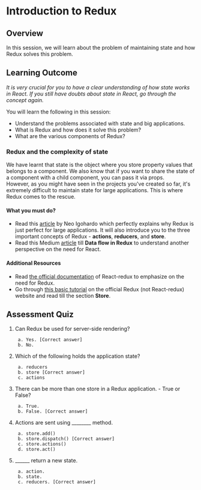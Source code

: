 # **Introduction to Redux**

## Overview

In this session, we will learn about the problem of maintaining state and how Redux solves this problem.


## Learning Outcome

_It is very crucial for you to have a clear understanding of how state works in React. If you still have doubts about state in React, go through the concept again._

You will learn the following in this session:

- Understand the problems associated with state and big applications.
- What is Redux and how does it solve this problem?
- What are the various components of Redux?


### Redux and the complexity of state

We have learnt that state is the object where you store property values that belongs to a component. We also know that if you want to share the state of a component with a child component, you can pass it via props. <br />
However, as you might have seen in the projects you've created so far, it's extremely difficult to maintain state for large applications. This is where Redux comes to the rescue.

#### What you must do?

- Read this [article](https://blog.logrocket.com/why-use-redux-reasons-with-clear-examples-d21bffd5835/) by Neo Igohardo which perfectly explains why Redux is just perfect for large applications. It will also introduce you to the three important concepts of Redux - **actions**, **reducers**, and **store**.
- Read this Medium [article](https://blog.usejournal.com/why-and-when-to-use-redux-b57f7dae9269) till **Data flow in Redux** to understand another perspective on the need for React.


#### Additional Resources

- Read [the official documentation](https://react-redux.js.org/introduction/why-use-react-redux) of React-redux to emphasize on the need for Redux.
- Go through [this basic tutorial](https://redux.js.org/basics/basic-tutorial) on the official Redux (not React-redux) website and read till the section **Store**.



## Assessment Quiz

1. Can Redux be used for server-side rendering? 
            
        a. Yes. [Correct answer]
        b. No.

2. Which of the following holds the application state?

        a. reducers
        b. store [Correct answer]
        c. actions


3. There can be more than one store in a Redux application. - True or False?

        a. True.
        b. False. [Correct answer]


4. Actions are sent using ________ method.

        a. store.add()
        b. store.dispatch() [Correct answer]
        c. store.actions()
        d. store.act()

5. ______ return a new state.
   
        a. action.
        b. state.
        c. reducers. [Correct answer]

